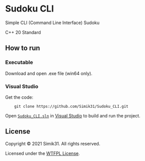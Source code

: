 # Sudoku CLI
Simple CLI (Command Line Interface) Sudoku

C++ 20 Standard

## How to run

### Executable
Download and open .exe file (win64 only).

### Visual Studio

Get the code:
```
    git clone https://github.com/Simik31/Sudoku_CLI.git
```

Open [`Sudoku_CLI.sln`](Sudoku_CLI.sln) in [Visual Studio](https://visualstudio.microsoft.com/ "Get Visual Studio") to build and run the project.

## License

Copyright &copy; 2021 Simik31. All rights reserved.

Licensed under the [WTFPL License](LICENSE).
